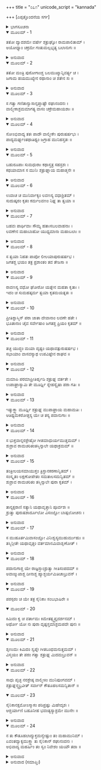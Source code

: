 +++
title = "೦೭೧"
unicode_script = "kannada"

+++
[ಎಪ್ಪತ್ತೊಂದನೆಯ ಸರ್ಗ]



<details><summary>ಭಾಗಸೂಚನಾ</summary>

ಶತ್ರುಘ್ನನು ಸ್ವಲ್ಪ ಸೈನಿಕರೊಂದಿಗೆ ಅಯೋಧ್ಯೆಗೆ ಪ್ರಯಾಣ, ದಾರಿಯಲ್ಲಿ ವಾಲ್ಮೀಕಿಗಳ ಆಶ್ರಮದಲ್ಲಿ ರಾಮಚರಿತ ಗಾನವನ್ನು ಕೇಳಿ, ಆಶ್ಚರ್ಯಚಕಿತನಾದುದು
</details>

<details open><summary>ಮೂಲಮ್ - 1</summary>

ತತೋ ದ್ವಾದಶಮೇ ವರ್ಷೇ ಶತ್ರುಘ್ನೋ ರಾಮಪಾಲಿತಾಮ್ ।  
ಅಯೋಧ್ಯಾಂ ಚಕ್ರಮೇ ಗಂತುಮಲ್ಪಭೃತ್ಯ ಬಲಾನುಗಃ ॥
</details>

<details><summary>ಅನುವಾದ</summary>

ಬಳಿಕ ಹನ್ನೆರಡನೆಯ ವರ್ಷದಲ್ಲಿ ಸ್ವಲ್ಪ ಸೈನಿಕರನ್ನು, ಸೇವಕರನ್ನು ಕರೆದುಕೊಂಡು ಶತ್ರುಘ್ನನು ಶ್ರೀರಾಮನಿಂದ ರಕ್ಷಿತವಾದ ಅಯೋಧ್ಯೆಗೆ ಹೋಗಲು ಯೋಚಿಸಿದನು.॥1॥
</details>

<details open><summary>ಮೂಲಮ್ - 2</summary>

ತತೋ ಮಂತ್ರಿ ಪುರೋಗಾಂಶ್ಚ ಬಲಮುಖ್ಯಾನ್ನಿವರ್ತ್ಯ ಚ ।  
ಜಗಾಮ ಹಯಮುಖ್ಯೇನ ರಥಾನಾಂ ಚ ಶತೇನ ಸಃ ॥
</details>

<details><summary>ಅನುವಾದ</summary>

ಮಂತ್ರಿಮುಖ್ಯರನ್ನು, ಸೇನಾನಾಯಕರನ್ನು ನಗರದ ರಕ್ಷಣೆಗಾಗಿ ನೇಮಿಸಿ, ಉತ್ತಮ ಕುದುರೆಗಳಿಂದ ಕೂಡಿದ ನೂರು ರಥಗಳನ್ನು ಜೊತೆಯಲ್ಲಿ ಕರೆದುಕೊಂಡು ಅಯೋಧ್ಯೆಗೆ ಹೊರಟನು.॥2॥
</details>

<details open><summary>ಮೂಲಮ್ - 3</summary>

ಸ ಗತ್ವಾ ಗಣಿತಾನ್ವಾಸಾನ್ಸಪ್ತಾಷ್ಟೌ ರಘುನಂದನಃ ।  
ವಾಲ್ಮೀಕಾಶ್ರಮಮಾಗತ್ಯ ವಾಸಂ ಚಕ್ರೇಮಹಾಯಶಾಃ ॥
</details>

<details><summary>ಅನುವಾದ</summary>

ಮಹಾಯಶಸ್ವೀ ರಘುಕುಲನಂದನ ಶತ್ರುಘ್ನನು ಪ್ರಯಾಣ ಮಾಡುತ್ತಾ ದಾರಿಯಲ್ಲಿ ಏಳೆಂಟು ಕಡೆ ಬಿಡಾರ ಬಿಟ್ಟು, ಮುಂದರಿಯುತ್ತಾ ವಾಲ್ಮೀಕಿಮುನಿಗಳ ಆಶ್ರಮಕ್ಕೆ ತಲುಪಿ, ರಾತ್ರೆ ಅಲ್ಲೇ ಉಳಿದುಕೊಂಡನು.॥3॥
</details>

<details open><summary>ಮೂಲಮ್ - 4</summary>

ಸೋಽಭಿವಾದ್ಯ ತತಃ ಪಾದೌ ವಾಲ್ಮೀಕೇಃ ಪುರುಷರ್ಷಭಃ ।  
ಪಾದ್ಯಮರ್ಘ್ಯಂತಥಾತಿಥ್ಯಂ ಜಗ್ರಾಹ ಮುನಿಹಸ್ತತಃ ॥
</details>

<details><summary>ಅನುವಾದ</summary>

ಆ ಪುರುಷಶ್ರೇಷ್ಠ ರಘುವೀರನು ವಾಲ್ಮೀಕಿಗಳ ಚರಣಗಳಿಗೆ ವಂದಿಸಿ, ಅವರಿಂದ ಅರ್ಘ್ಯಪಾದ್ಯಗಳನ್ನು ಸ್ವೀಕರಿಸಿ, ಆತಿಥ್ಯ ಸತ್ಕಾರವನ್ನು ಸ್ವೀಕರಿಸಿದನು.॥4॥
</details>

<details open><summary>ಮೂಲಮ್ - 5</summary>

ಬಹುರೂಪಾಃ ಸುಮಧುರಾಃ ಕಥಾಸ್ತತ್ರ ಸಹಸ್ರಶಃ ।  
ಕಥಯಾಮಾಸ ಸ ಮುನಿಃ ಶತ್ರುಘ್ನಾಯ ಮಹಾತ್ಮನೇ ॥
</details>

<details><summary>ಅನುವಾದ</summary>

ಅಲ್ಲಿ ಮಹರ್ಷಿ ವಾಲ್ಮೀಕಿಗಳು ಮಹಾತ್ಮಾ ಶತ್ರುಘ್ನನಿಗೆ ಬಗೆ-ಬಗೆಯ ಸಾವಿರಾರು ಸುಮಧುರ ಕಥೆಗಳನ್ನು ಹೇಳಿದರು.॥5॥
</details>

<details open><summary>ಮೂಲಮ್ - 6</summary>

ಉವಾಚ ಚ ಮುನಿರ್ವಾಕ್ಯಂ ಲವಣಸ್ಯ ವಧಾಶ್ರಿತಮ್ ।  
ಸುದುಷ್ಕರಂ ಕೃತಂ ಕರ್ಮಲವಣಂ ನಿಘ್ನ ತಾ ತ್ವಯಾ ॥
</details>

<details><summary>ಅನುವಾದ</summary>

ಮತ್ತೆ ಅವರು ಲವಣಾಸುರನನ್ನು ಕೊಂದು ನೀನು ಅಂತ್ಯತ ದುಷ್ಕರಕಾರ್ಯ ಮಾಡಿದೆ ಎಂದು ಹೇಳಿದರು.॥6॥
</details>

<details open><summary>ಮೂಲಮ್ - 7</summary>

ಬಹವಃ ಪಾರ್ಥಿವಾಃ ಸೌಮ್ಯ ಹತಾಃಸಬಲವಾಹನಾಃ ।  
ಲವಣೇನ ಮಹಾಬಾಹೋ ಯುಧ್ಯಮಾನಾ ಮಹಾಬಲಾಃ ॥
</details>

<details><summary>ಅನುವಾದ</summary>

ಸೌಮ್ಯ! ಮಹಾಬಾಹೋ! ಲವಣಾಸುರನೊಂದಿಗೆ ಯುದ್ಧ ಮಾಡಿ ಅನೇಕ ಮಹಾಬಲಿ ರಾಜರು ಸೈನ್ಯ, ವಾಹನಗಳೊಂದಿಗೆ ಹತರಾಗಿದ್ದಾರೆ.॥7॥
</details>

<details open><summary>ಮೂಲಮ್ - 8</summary>

ಸ ತ್ವಯಾ ನಿಹತಃ ಪಾಪೋ ಲೀಲಯಾಪುರುಷರ್ಷಭ ।  
ಜಗತಶ್ಚ ಭಯಂ ತತ್ರ ಪ್ರಶಾಂತಂ ತವ ತೇಜಸಾ ॥
</details>

<details><summary>ಅನುವಾದ</summary>

ಪುರುಷಶ್ರೇಷ್ಠನೇ! ಆ ಪಾಪಿ ಲವಣಾಸುರನನ್ನು ನೀನು ಅನಾಯಾಸವಾಗಿ ಸಂಹರಿಸಿದೆ. ಅವನಿಂದ ಜಗತ್ತಿನಲ್ಲಿ ಉಂಟಾದ ಭಯವು ನಿನ್ನ ತೇಜದಿಂದ ತೊಲಗಿತು.॥8॥
</details>

<details open><summary>ಮೂಲಮ್ - 9</summary>

ರಾವಣಸ್ಯ ವಧೋ ಘೋರೋ ಯತ್ನೇನ ಮಹತಾ ಕೃತಾಃ ।  
ಇದಂ ಚ ಸುಮಹತ್ಕರ್ಮ ತ್ವಯಾ ಕೃತಮಯತ್ನತಃ ॥
</details>

<details><summary>ಅನುವಾದ</summary>

ರಾವಣನ ಘೋರ ವಧೆ ಮಹಾಪ್ರಯತ್ನದಿಂದ ಮಾಡಲಾಗಿತ್ತು; ಆದರೆ ಈ ಮಹಾಕಾರ್ಯವನ್ನು ನೀನು ಪ್ರಯತ್ನವಿಲ್ಲದೆಯೇ ಮಾಡಿ ಮುಗಿಸಿರುವೆ.॥9॥
</details>

<details open><summary>ಮೂಲಮ್ - 10</summary>

ಪ್ರೀತಿಶ್ಚಾಸ್ಮಿನ್ ಪರಾ ಜಾತಾ ದೇವಾನಾಂ ಲವಣೇ ಹತೇ ।  
ಭೂತಾನಾಂ ಚೈವ ಸರ್ವೇಷಾಂ ಜಗತಶ್ಚ ಪ್ರಿಯಂ ಕೃತಮ್ ॥
</details>

<details><summary>ಅನುವಾದ</summary>

ಲವಣಾಸುರನು ಹತನಾದ್ದರಿಂದ ದೇವತೆಗಳಿಗೆ ಬಹಳ ಸಂತೋಷವಾಗಿದೆ. ನೀನು ಸಮಸ್ತ ಪ್ರಾಣಿಗಳ ಮತ್ತು ಇಡೀ ಜಗತ್ತಿನ ಪ್ರಿಯಕಾರ್ಯ ಮಾಡಿರುವೆ.॥10॥
</details>

<details open><summary>ಮೂಲಮ್ - 11</summary>

ತಚ್ಛ ಯುದ್ಧಂ ಮಯಾ ದೃಷ್ಟಂ ಯಥಾವತ್ಪುರುಷರ್ಷಭ ।  
ಸಭಾಯಾಂ ವಾಸವಸ್ಯಾಥ ಉಪವಿಷ್ಟೇನ ರಾಘವ ॥
</details>

<details><summary>ಅನುವಾದ</summary>

ನರಶ್ರೇಷ್ಠನೇ! ನಾನು ಇಂದ್ರನ ಸಭೆಯಲ್ಲಿ ಕುಳಿತ್ತಿದ್ದೆ. ಆ ವಿಮಾನಾಕಾರ ಸಭೆಯು ಯುದ್ಧವನ್ನು ನೋಡಲು ಬಂದಾಗ, ಅಲ್ಲೇ ಕುರಿತು ನಾನೂ ಕೂಡ ನಿನ್ನ ಮತ್ತು ಲವಣರ ಯುದ್ಧವನ್ನು ಚೆನ್ನಾಗಿ ನೋಡಿದ್ದೆ.॥11॥
</details>

<details open><summary>ಮೂಲಮ್ - 12</summary>

ಮಮಾಪಿ ಪರಮಾಪ್ರೀತಿರ್ಹೃದಿ ಶತ್ರುಘ್ನ ವರ್ತತೇ ।  
ಉಪಾಘ್ರಾಸ್ಯಾಮಿ ತೇ ಮೂರ್ಧ್ನಿ ಸ್ನೇಹಸ್ಯೈಷಾ ಪರಾ ಗತಿಃ ॥
</details>

<details><summary>ಅನುವಾದ</summary>

ಶತ್ರುಘ್ನನೇ! ನನ್ನ ಹೃದಯದಲ್ಲಿಯೂ ನಿನ್ನ ಕುರಿತು ಅಪಾರ ಪ್ರೇಮವಿದೆ. ಆದ್ದರಿಂದ ನಾನು ನಿನ್ನ ಮಸ್ತಕವನ್ನು ಆಘ್ರಾಣಿಸುವೆನು. ಇದೇ ಸ್ನೇಹದ ಪರಾಕಾಷ್ಠೇ ಆಗಿದೆ.॥12॥
</details>

<details open><summary>ಮೂಲಮ್ - 13</summary>

ಇತ್ಯುಕ್ತ್ವಾ ಮೂರ್ಧ್ನಿ ಶತ್ರುಘ್ನ ಮುಪಾಘ್ರಾಯ ಮಹಾಮತಿಃ ।  
ಆತಿಥ್ಯಮಕರೋತ್ತಸ್ಯ ಯೇ ಚ ತಸ್ಯ ಪದಾನುಗಾಃ ॥
</details>

<details><summary>ಅನುವಾದ</summary>

ಹೀಗೆ ಹೇಳಿ ಪರಮಬುದ್ಧಿವಂತ ವಾಲ್ಮೀಕಿಗಳು ಶತ್ರುಘ್ನನ ಮಸ್ತಕವನ್ನು ಆಘ್ರಾಣಿಸಿ, ಅವನ ಹಾಗೂ ಅವನ ಸಾರಥಿಗಳನ್ನು ಆತಿಥ್ಯ-ಸತ್ಕಾರ ಮಾಡಿದರು.॥13॥
</details>

<details open><summary>ಮೂಲಮ್ - 14</summary>

ಸ ಭುಕ್ತವಾನ್ನರಶ್ರೇಷ್ಠೋ ಗೀತಮಾಧುರ್ಯಮುತ್ತಮಮ್ ।  
ಶುಶ್ರಾವ ರಾಮಚರಿತಂತಸ್ಮಿನ್ಕಾಲೇ ಯಥಾಕ್ರಮಮ್ ॥
</details>

<details><summary>ಅನುವಾದ</summary>

ನರಶ್ರೇಷ್ಠ ಶತ್ರುಘ್ನನು ಭೋಜನ ಮಾಡಿ, ಆಗ ಶ್ರೀರಾಮಚಂದ್ರನ ಚರಿತ್ರೆಯ ವರ್ಣನೆಯನ್ನು ಕ್ರಮವಾಗಿ ಕೇಳಿದನು. ಆ ಗೀತದ ಮಧುರತೆಯಿಂದಾಗಿ ಬಹಳ ಪ್ರಿಯ ಮತ್ತು ಉತ್ತಮವಾಗಿತ್ತು.॥14॥
</details>

<details open><summary>ಮೂಲಮ್ - 15</summary>

ತಂತ್ರೀಲಯಸಮಾಯುಕ್ತಂ ತ್ರಿಸ್ಥಾನಕರಣಾನ್ವಿತಮ್ ।  
ಸಂಸ್ಕೃತಂ ಲಕ್ಷಣೋಪೇತಂ ಸಮತಾಲಸಮನ್ವಿತಮ್ ॥  
ಶುಶ್ರಾವ ರಾಮಚರಿತಂ ತಸ್ಮಿನ್ಕಾಲೇ ಪುರಾ ಕೃತಮ್ ।
</details>

<details><summary>ಅನುವಾದ</summary>

ಆಗ ಕೇಳಿದ ರಾಮಚರಿತವು ಮೊದಲೇ ಕಾವ್ಯಬದ್ಧವಾಗಿ ರಚಿತವಾಗಿತ್ತು. ಆ ಕಾವ್ಯಗಾಯನವು ವೀಣೆಯ ಲಯದೊಂದಿಗೆ ನಡೆಯುತ್ತಿತ್ತು. ಹೃದಯ, ಕಂಠ, ಮೂರ್ಧ್ನಾ ಈ ಮೂರು ಸ್ಥಾನಗಳಲ್ಲಿ ಮಂದ್ರ, ಮಧ್ಯಮ, ತಾರ ಸ್ವರಭೇದದಿಂದ ಹಾಡಲ್ಪಟ್ಟಿತು. ಸಂಸ್ಕೃತ ಭಾಷೆಯಲ್ಲಿ ನಿರ್ಮಿತವಾಗಿ ವ್ಯಾಕರಣ, ಛಂದ, ಕಾವ್ಯ, ಸಂಗೀತ ಶಾಸ್ತ್ರದ ಲಕ್ಷಣಗಳಿಂದ ಕೂಡಿದ್ದು, ತಾಳ ಸಹಿತ ಗಾನ ಮಾಡಲ್ಪಟ್ಟಿತು.॥15॥
</details>

<details open><summary>ಮೂಲಮ್ - 16</summary>

ತಾನ್ಯಕ್ಷರಾಣಿ ಸತ್ಯಾನಿ ಯಥಾವೃತ್ತಾನಿ ಪೂರ್ವಶಃ ॥  
ಶ್ರುತ್ವಾ ಪುರುಷಶಾರ್ದೂಲೋ ವಿಸಂಜ್ಞೋ ಬಾಷ್ಪಲೋಚನಃ ।
</details>

<details><summary>ಅನುವಾದ</summary>

ಆ ಕಾವ್ಯದ ಅಕ್ಷರಗಳೆಲ್ಲ ಹಾಗೂ ವಾಕ್ಯಗಳು ನಿಜಘಟನೆಯನ್ನು ಪ್ರತಿಪಾದಿಸುತ್ತಿತ್ತು. ಮೊದಲು ನಡೆದ ವೃತ್ತಾಂತದ ಪರಿಚಯಕೊಡುತ್ತಿತ್ತು. ಆ ಅದ್ಭುತ ಕಾವ್ಯಗಾನ ಕೇಳಿ ಪುರುಷಸಿಂಹ ಶತ್ರುಘ್ನನು ಪರವಶನಾಗಿ, ಕಂಗಳಿಂದ ಕಂಬನಿ ಹರಿಯತೊಡಗಿತು.॥16॥
</details>

<details open><summary>ಮೂಲಮ್ - 17</summary>

ಸ ಮುಹೂರ್ತಮಿವಾಸಂಜ್ಞೋ ವಿನಿಃಶ್ವಸ್ಯಮುಹುರ್ಮುಹುಃ ॥  
ತಸ್ಮಿನ್ಗೀತೇ ಯಥಾವೃತ್ತಂ ವರ್ತಮಾನಮಿವಾಶೃಣೋತ್ ।
</details>

<details><summary>ಅನುವಾದ</summary>

ಅವನು ಎರಡು ಗಳಿಗೆ ಪರವಶನಾಗಿ ದೀರ್ಘವಾಗಿ ನಿಟ್ಟುಸಿರುಬಿಡುತ್ತಿದ್ದನು. ಆ ಗಾಯನದಲ್ಲಿ ಕಳೆದು ಹೋದ ಘಟನೆಗಳು ವರ್ತ ಮಾನದಲ್ಲಿ ನಡೆದಂತೆ ಅನಿಸುತ್ತಿತ್ತು.॥17॥
</details>

<details open><summary>ಮೂಲಮ್ - 18</summary>

ಪದಾನುಗಾಶ್ಚ ಯೇ ರಾಜ್ಞಸ್ತಾಂಶ್ರುತ್ವಾ ಗೀತಿಸಂಪದಮ್ ॥  
ಅವಾಙ್ಮುಖಾಶ್ಚ ದೀನಾಶ್ಚ ಹ್ಯಾಶ್ಚರ್ಯಮಿತಿಚಾಬ್ರುವನ್ ।
</details>

<details><summary>ಅನುವಾದ</summary>

ರಾಜಾ ಶತ್ರುಘ್ನನ ಸಂಗಡಿಗರೂ ಕೂಡ ಆ ಗೀತಸಂಪತ್ತನ್ನು ಕೇಳಿ, ನತಮಸ್ತರಾಗಿ, ದೀನವಾಣಿಯಲ್ಲಿ ಇದಾದರೋ ಆಶ್ಚರ್ಯದ ಮಾತಾಗಿದೆ ಎಂದು ನುಡಿದರು.॥18॥
</details>

<details open><summary>ಮೂಲಮ್ - 19</summary>

ಪರಸ್ಪರಂ ಚ ಯೇ ತತ್ರ ಸೈನಿಕಾಃ ಸಂಬಭಾಷಿರೇ ॥
</details>

<details open><summary>ಮೂಲಮ್ - 20</summary>

ಕಿಮಿದಂ ಕ್ವ ಚ ವರ್ತಾಮಃ ಕಿಮೇತತ್ಸ್ವ್ವಪ್ನದರ್ಶನಮ್ ।  
ಅರ್ಥೋ ಯೋ ನಃ ಪುರಾ ದೃಷ್ಟಸ್ತಮಾಶ್ರಮಪದೇ ಪುನಃ ॥
</details>

<details><summary>ಅನುವಾದ</summary>

ಅಲ್ಲಿ ನೆರೆದ ಶತ್ರುಘ್ನನ ಸೈನಿಕರು ಪರಸ್ಪರ - ಇದೇನು? ನಾವು ಎಲ್ಲಿದ್ದೇವೆ? ಇದು ಸ್ವಪ್ನವನ್ನು ನೋಡುತ್ತಿಲ್ಲ ತಾನೇ! ಮೊದಲು ನಾವು ನೋಡಿದುದನ್ನೇ ಈ ಆಶ್ರಮದಲ್ಲಿ ಹಾಗೆಯೇ ಕೇಳುತ್ತಿದ್ದೇವೆ ಎಂದು ಆಡಿಕೊಂಡರು.॥19-20॥
</details>

<details open><summary>ಮೂಲಮ್ - 21</summary>

ಶೃಣುಮಃ ಕಿಮಿದಂ ಸ್ವಪ್ನೇ ಗೀತಬಂಧಮನುತ್ತಮಮ್ ।  
ವಿಸ್ಮಯಂ ತೇ ಪರಂ ಗತ್ವಾ ಶತ್ರುಘ್ನ ಮಿದಮಬ್ರುವನ್ ॥
</details>

<details><summary>ಅನುವಾದ</summary>

ಈ ಉತ್ತಮ ಗೀತಬಂಧವನ್ನು ನಾವು ಸ್ವಪ್ನದಲ್ಲಿ ನೋಡುತ್ತಿಲ್ಲವಲ್ಲ ಎಂದು ವಿಸ್ಮಯಗೊಡು ಅವರು ಶತ್ರುಘ್ನನಲ್ಲಿ ಹೇಳಿದರು.॥21॥
</details>

<details open><summary>ಮೂಲಮ್ - 22</summary>

ಸಾಧು ಪೃಚ್ಛ ನರಶ್ರೇಷ್ಠ ವಾಲ್ಮೀಕಿಂ ಮುನಿಪುಂಗವಮ್ ।  
ಶತ್ರುಘ್ನಸ್ತ್ವಬ್ರವೀತ್ ಸರ್ವಾನ್ ಕೌತೂಹಲಸಮನ್ವಿತಾನ್ ॥
</details>

<details open><summary>ಮೂಲಮ್ - 23</summary>

ಸೈನಿಕಾನಕ್ಷಮೋಽಸ್ಮಾಕಂ ಪರಿಪ್ರಷ್ಟು ಮಿಹೇದೃಶಃ ।  
ಆಶ್ಚರ್ಯಾಣಿ ಬಹೂನೀಹ ಭವಂತ್ಯಸ್ಯಾಶ್ರಮೇ ಮುನೇಃ ॥
</details>

<details><summary>ಅನುವಾದ</summary>

ನರಶ್ರೇಷ್ಠನೇ! ‘ನೀವು ಈ ವಿಷಯವಾಗಿ ಮುನಿವರ ವಾಲ್ಮೀಕಿಗಳಲ್ಲಿ ಚೆನ್ನಾಗಿ ಕೇಳಿರಿ’. ಶತ್ರುಘ್ನನು ಕುತೂಹಲ ತುಂಬಿದ ಆ ಎಲ್ಲ ಸೈನಿಕರಲ್ಲಿ ಹೇಳಿದನು - ಮುನಿಗಳ ಆಶ್ರಮದಲ್ಲಿ ಇಂತಹ ಅನೇಕ ಆಶ್ಚರ್ಯಕರ ಘಟನೆ ನಡೆಯುತ್ತವೆ. ಈ ವಿಷಯದಲ್ಲಿ ಅವರಲ್ಲಿ ಕೇಳುವುದು ನಮಗೆ ಉಚಿತವಲ್ಲ.॥22-23॥
</details>

<details open><summary>ಮೂಲಮ್ - 24</summary>

ನ ತು ಕೌತೂಹಲಾದ್ಯುಕ್ತಮನ್ವೇಷ್ಟುಂ ತಂ ಮಹಾಮುನಿಮ್ ।  
ಏವಂತದ್ವಾಕ್ಯಮುಕ್ತ್ವಾ ತು ಸೈನಿಕಾನ್ ರಘುನಂದನಃ ।  
ಅಭಿವಾದ್ಯ ಮಹರ್ಷಿಂ ತಂ ಸ್ವಂ ನಿವೇಶಂ ಯಯೌ ತದಾ ॥
</details>

<details><summary>ಅನುವಾದ</summary>

‘ಕುತೂಹಲದಿಂದ ಮಹಾಮುನಿ ವಾಲ್ಮೀಕಿಗಳಲ್ಲಿ ಈ ಮಾತುಗಳನ್ನು ತಿಳಿಯು ವುದು ಅಥವಾ ಕೇಳುವುದು ಉಚಿತವಾಗಲಾರದು’ ಹೀಗೆ ತನ್ನ ಸೈನಿಕರಲ್ಲಿ ಹೇಳಿ ಶತ್ರುಘ್ನನು ಮಹರ್ಷಿಗಳಿಗೆ ವಂದಿಸಿ ತಮ್ಮ ಬಿಡಾರಕ್ಕೆ ಹೋದನು.॥24॥
</details>

<details><summary>ಅನುವಾದ (ಸಮಾಪ್ತಿಃ)</summary>

ಶ್ರೀವಾಲ್ಮೀಕಿ ವಿರಚಿತ ಆರ್ಷರಾಮಾಯಣ ಆದಿಕಾವ್ಯದ ಉತ್ತರ ಕಾಂಡದಲ್ಲಿ ಎಪ್ಪತ್ತೊಂದನೆಯ ಸರ್ಗ ಪೂರ್ಣವಾಯಿತು. ॥71॥
</details>
